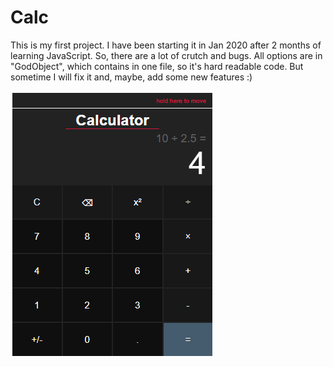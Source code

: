 # Calc
This is my first project. I have been starting it in Jan 2020 after 2 months of learning JavaScript. So, there are a lot of crutch and bugs. All options are in "GodObject", which contains in one file, so it's hard readable code. But sometime I will fix it and, maybe, add some new features :)

![calculator](Calc-preview.png)
